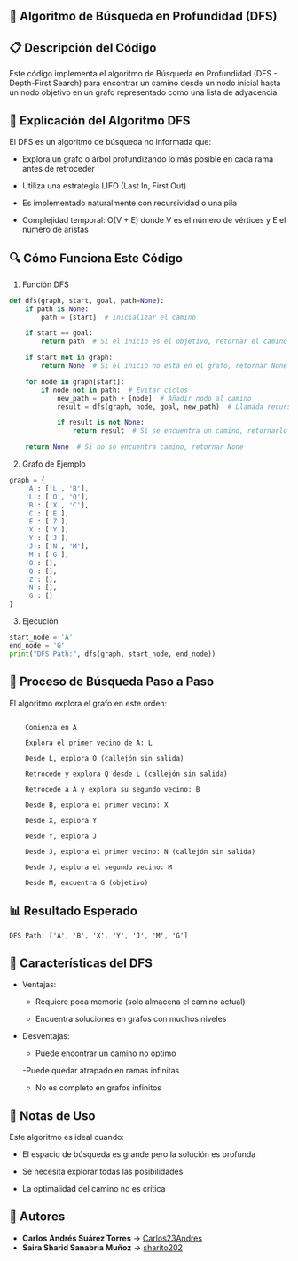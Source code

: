 ## 🧠 Algoritmo de Búsqueda en Profundidad (DFS)

## 📋 Descripción del Código

Este código implementa el algoritmo de Búsqueda en Profundidad (DFS - Depth-First Search) para encontrar un camino desde un nodo inicial hasta un nodo objetivo en un grafo representado como una lista de adyacencia.

## 🧩 Explicación del Algoritmo DFS

El DFS es un algoritmo de búsqueda no informada que:

- Explora un grafo o árbol profundizando lo más posible en cada rama antes de retroceder

- Utiliza una estrategia LIFO (Last In, First Out)

- Es implementado naturalmente con recursividad o una pila

- Complejidad temporal: O(V + E) donde V es el número de vértices y E el número de aristas

## 🔍 Cómo Funciona Este Código

1. Función DFS

```Python
def dfs(graph, start, goal, path=None):
    if path is None:
        path = [start]  # Inicializar el camino

    if start == goal:
        return path  # Si el inicio es el objetivo, retornar el camino

    if start not in graph:
        return None  # Si el inicio no está en el grafo, retornar None

    for node in graph[start]:
        if node not in path:  # Evitar ciclos
            new_path = path + [node]  # Añadir nodo al camino
            result = dfs(graph, node, goal, new_path)  # Llamada recursiva

            if result is not None:
                return result  # Si se encuentra un camino, retornarlo

    return None  # Si no se encuentra camino, retornar None
```
2. Grafo de Ejemplo

```Python
graph = {
    'A': ['L', 'B'],
    'L': ['O', 'Q'],
    'B': ['X', 'C'],
    'C': ['E'],
    'E': ['Z'],
    'X': ['Y'],
    'Y': ['J'],
    'J': ['N', 'M'],
    'M': ['G'],
    'O': [],
    'Q': [],
    'Z': [],
    'N': [],
    'G': []
}
```

3. Ejecución

```Python
start_node = 'A'
end_node = 'G'
print("DFS Path:", dfs(graph, start_node, end_node))
```

## 🧭 Proceso de Búsqueda Paso a Paso

El algoritmo explora el grafo en este orden:

```Text

    Comienza en A

    Explora el primer vecino de A: L

    Desde L, explora O (callejón sin salida)

    Retrocede y explora Q desde L (callejón sin salida)

    Retrocede a A y explora su segundo vecino: B

    Desde B, explora el primer vecino: X

    Desde X, explora Y

    Desde Y, explora J

    Desde J, explora el primer vecino: N (callejón sin salida)

    Desde J, explora el segundo vecino: M

    Desde M, encuentra G (objetivo)
```

## 📊 Resultado Esperado

```text
DFS Path: ['A', 'B', 'X', 'Y', 'J', 'M', 'G']
```
## 🎯 Características del DFS

- Ventajas:

    - Requiere poca memoria (solo almacena el camino actual)

    - Encuentra soluciones en grafos con muchos niveles

- Desventajas:

    - Puede encontrar un camino no óptimo

     -Puede quedar atrapado en ramas infinitas

    - No es completo en grafos infinitos

## 📝 Notas de Uso

Este algoritmo es ideal cuando:

- El espacio de búsqueda es grande pero la solución es profunda

- Se necesita explorar todas las posibilidades

- La optimalidad del camino no es crítica


## 👥 Autores
- **Carlos Andrés Suárez Torres** → [Carlos23Andres](https://github.com/Carlos23Andres)  
- **Saira Sharid Sanabria Muñoz** → [sharito202](https://github.com/sharito202)